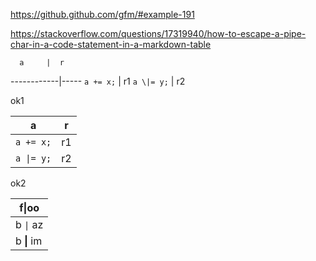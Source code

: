 https://github.github.com/gfm/#example-191

https://stackoverflow.com/questions/17319940/how-to-escape-a-pipe-char-in-a-code-statement-in-a-markdown-table


      a     |  r  
------------|-----
 `a += x;`  |  r1
 `a \|= y;` |  r2

ok1

|       a     |  r  
| ------------|-----
|  `a += x;`  |  r1
|  `a \|= y;` |  r2

ok2

| f\|oo  |
| ------ |
| b `\|` az |
| b **\|** im |


